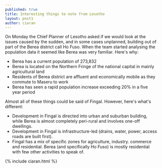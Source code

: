 ```yaml
---
published: true
title: Interesting things to note from Lesotho
layout: post1
author: ciaran
---
```


On Monday the Chief Planner of Lesotho asked if we would look at the issues caused by the sudden, and in some cases unplanned, building out of part of the Berea district call Ho Fuso. When the team started analysing the population data it seemed like Berea was very familiar. Here's why:
 
- Berea has a current population of 273,832
- Berea is located on the Northern Fringe of the national capital in mainly agricultural land
- Residents of Berea district are affluent and economically mobile as they commute to Maseru to work
- Berea has seen a rapid population increase exceeding 20% in a five year period
 
Almost all of these things could be said of Fingal. However, here's what's different:
 
- Development in Fingal is directed into urban and suburban building, while Berea is almost completely peri-rural and involves one-off dwellings.
- Development in Fingal is infrastructure-led (drains, water, power, access roads are built first).
- Fingal has a mix of specific zones for agriculture, industry. commerce and residential. Berea (and specifically Ho Fuso) is mostly residential with few other activities to speak of. 

{% include ciaran.html %}
